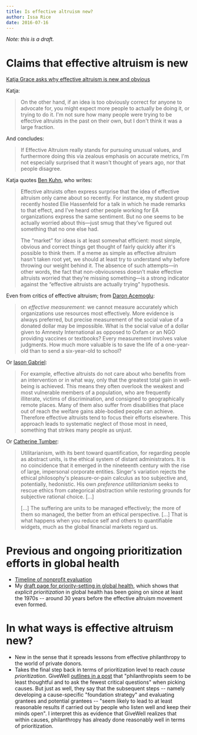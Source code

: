 ```yaml
---
title: Is effective altruism new?
author: Issa Rice
date: 2016-07-16
---
```


*Note: this is a draft.*

# Claims that effective altruism is new

[Katja Grace asks why effective altruism is new and obvious][katja post]

Katja:

> On the other hand, if an idea is too obviously correct for anyone to advocate
> for, you might expect more people to actually be doing it, or trying to do it.
> I'm not sure how many people were trying to be effective altruists in the past
> on their own, but I don't think it was a large fraction.

And concludes:

> If Effective Altruism really stands for pursuing unusual values, and
> furthermore doing this via zealous emphasis on accurate metrics, I'm not
> especially surprised that it wasn't thought of years ago, nor that people
> disagree.

Katja quotes [Ben Kuhn][ben post], who writes:

> Effective altruists often express surprise that the idea of effective altruism
> only came about so recently. For instance, my student group recently hosted
> Elie Hassenfeld for a talk in which he made remarks to that effect, and I’ve
> heard other people working for EA organizations express the same sentiment.
> But no one seems to be actually worried about this—just smug that they’ve
> figured out something that no one else had.
>
> The “market” for ideas is at least somewhat efficient: most simple, obvious
> and correct things get thought of fairly quickly after it's possible to think
> them. If a meme as simple as effective altruism hasn't taken root yet, we
> should at least try to understand why before throwing our weight behind it.
> The absence of such attempts—in other words, the fact that non-obviousness
> doesn’t make effective altruists worried that they’re missing something—is a
> strong indicator against the “effective altruists are actually trying”
> hypothesis.

Even from critics of effective altruism; from [Daron Acemoglu][acemoglu]:

> on *effective measurement*: we cannot measure accurately which organizations
> use resources most effectively. More evidence is always preferred, but precise
> measurement of the social value of a donated dollar may be impossible. What is
> the social value of a dollar given to Amnesty International as opposed to
> Oxfam or an NGO providing vaccines or textbooks? Every measurement involves
> value judgments. How much more valuable is to save the life of a one-year-old
> than to send a six-year-old to school?

Or [Iason Gabriel][gabriel response]:

> For example, effective altruists do not care about who benefits from an
> intervention or in what way, only that the greatest total gain in well-being
> is achieved. This means they often overlook the weakest and most vulnerable
> members of a population, who are frequently illiterate, victims of
> discrimination, and consigned to geographically remote places. Many of them
> also suffer from disabilities that place out of reach the welfare gains
> able-bodied people can achieve. Therefore effective altruists tend to focus
> their efforts elsewhere. This approach leads to systematic neglect of those
> most in need, something that strikes many people as unjust.

Or [Catherine Tumber][tumber]:

> Utilitarianism, with its bent toward quantification, for regarding people as
> abstract units, is the ethical system of distant administrators. It is no
> coincidence that it emerged in the nineteenth century with the rise of large,
> impersonal corporate entities. Singer's variation rejects the ethical
> philosophy's pleasure-or-pain calculus as too subjective and, potentially,
> hedonistic. His own *preference utilitarianism* seeks to rescue ethics from
> categorical abstraction while restoring grounds for subjective rational
> choice. \[...\]
>
> \[...\] The suffering are units to be managed effectively; the more of them so
> managed, the better from an ethical perspective. \[...\] That is what happens
> when you reduce self and others to quantifiable widgets, much as the global
> financial markets regard us.

# Previous and ongoing prioritization efforts in global health

- [Timeline of nonprofit evaluation][timeline ne]
- My [draft page for priority-setting in global health][psigh draft], which
  shows that *explicit prioritization* in global health has been going on since
  at least the 1970s -- around 30 years before the effective altruism movement
  even formed.

# In what ways is effective altruism new?

- New in the sense that it spreads lessons from effective philanthropy to the
  world of private donors.
- Takes the final step back in terms of prioritization level to reach *cause
  prioritization*. GiveWell [outlines in a post][cause selection] that
  "philanthropists seem to be least thoughtful and to ask the fewest critical
  questions" when picking causes. But just as well, they say that the subsequent
  steps -- namely developing a cause-specific "foundation strategy" and
  evaluating grantees and potential grantees -- "seem likely to lead to at least
  reasonable results if carried out by people who listen well and keep their
  minds open". I interpret this as evidence that GiveWell realizes that within
  causes, philanthropy has already done reasonably well in terms of
  prioritization.

[acemoglu]: https://bostonreview.net/forum/logic-effective-altruism/daron-acemoglu-response-effective-altruism "Daron Acemoglu. \"The Logic of Effective Altruism\". July 1, 2015. Boston Review."
[ben post]: http://www.benkuhn.net/ea-critique#non-obviousness "Ben Kuhn. \"A critique of effective altruism\" § Non-obviousness. December 2013."
[cause selection]: http://blog.givewell.org/2012/05/02/strategic-cause-selection/ "Holden Karnofsky. \"Strategic Cause Selection\". May 2, 2012. GiveWell."
[gabriel response]: https://bostonreview.net/forum/logic-effective-altruism/iason-gabriel-response-effective-altruism "Iason Gabriel. \"The Logic of Effective Altruism\". July 1, 2015. Boston Review."
[katja post]: http://effective-altruism.com/ea/8t/why_is_effective_altruism_new_and_obvious/ "Katja Grace. \"Why is effective altruism new and obvious?\" September 30, 2014. Effective Altruism Forum."
[psigh draft]: https://en.wikipedia.org/wiki/User:Riceissa/Priority-setting_in_global_health "\"User:Riceissa/Priority-setting in global health\". Wikipedia."
[timeline ne]: https://en.wikipedia.org/wiki/Timeline_of_nonprofit_evaluation "\"Timeline of nonprofit evaluation\". Wikipedia."
[tumber]: https://bostonreview.net/forum/logic-effective-altruism/catherine-tumber-response-effective-altruism "Catherine Tumber. \"The Logic of Effective Altruism\". July 1, 2015. Boston Review."
